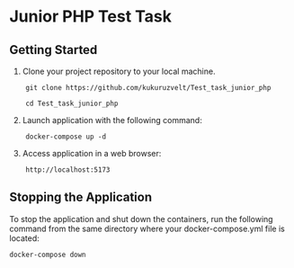 # Junior PHP Test Task

## Getting Started

1. Clone your project repository to your local machine.

```
    git clone https://github.com/kukuruzvelt/Test_task_junior_php
   
    cd Test_task_junior_php
```

2. Launch application with the following command:

```
    docker-compose up -d
```

3. Access application in a web browser:

```
    http://localhost:5173
```

## Stopping the Application

To stop the application and shut down the containers, run the following command from the same directory where your
docker-compose.yml file is located:

```
docker-compose down
```

